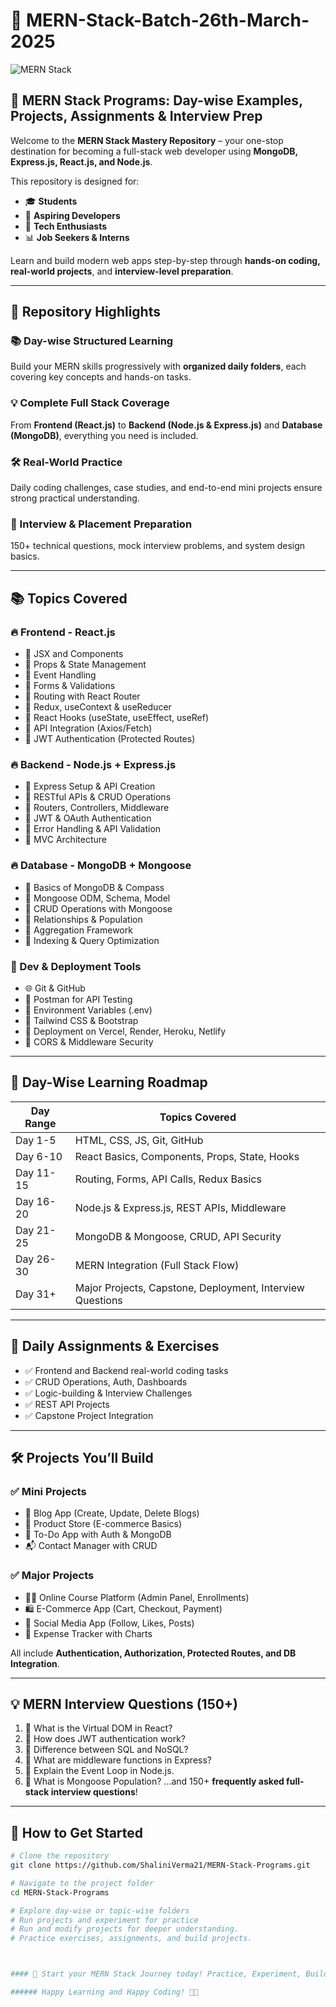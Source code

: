 # 🚀 MERN-Stack-Batch-26th-March-2025

![MERN Stack](https://github.com/user-attachments/assets/2857d056-a494-4b84-ae08-dbe5441f0b99)

## 🌟 MERN Stack Programs: Day-wise Examples, Projects, Assignments & Interview Prep

Welcome to the **MERN Stack Mastery Repository** – your one-stop destination for becoming a full-stack web developer using **MongoDB, Express.js, React.js, and Node.js**.  

This repository is designed for:
- 🎓 **Students**
- 💼 **Aspiring Developers**
- 🧠 **Tech Enthusiasts**
- 📊 **Job Seekers & Interns**

Learn and build modern web apps step-by-step through **hands-on coding, real-world projects**, and **interview-level preparation**.

---

## 📌 Repository Highlights

### 📚 Day-wise Structured Learning
Build your MERN skills progressively with **organized daily folders**, each covering key concepts and hands-on tasks.

### 💡 Complete Full Stack Coverage
From **Frontend (React.js)** to **Backend (Node.js & Express.js)** and **Database (MongoDB)**, everything you need is included.

### 🛠️ Real-World Practice
Daily coding challenges, case studies, and end-to-end mini projects ensure strong practical understanding.

### 🎯 Interview & Placement Preparation
150+ technical questions, mock interview problems, and system design basics.

---

## 📚 Topics Covered

### 🔥 Frontend - React.js
- 🔹 JSX and Components
- 🔹 Props & State Management
- 🔹 Event Handling
- 🔹 Forms & Validations
- 🔹 Routing with React Router
- 🔹 Redux, useContext & useReducer
- 🔹 React Hooks (useState, useEffect, useRef)
- 🔹 API Integration (Axios/Fetch)
- 🔹 JWT Authentication (Protected Routes)

### 🔥 Backend - Node.js + Express.js
- 🔹 Express Setup & API Creation
- 🔹 RESTful APIs & CRUD Operations
- 🔹 Routers, Controllers, Middleware
- 🔹 JWT & OAuth Authentication
- 🔹 Error Handling & API Validation
- 🔹 MVC Architecture

### 🔥 Database - MongoDB + Mongoose
- 🔹 Basics of MongoDB & Compass
- 🔹 Mongoose ODM, Schema, Model
- 🔹 CRUD Operations with Mongoose
- 🔹 Relationships & Population
- 🔹 Aggregation Framework
- 🔹 Indexing & Query Optimization

### 🧩 Dev & Deployment Tools
- 🌐 Git & GitHub
- 🧪 Postman for API Testing
- 🔐 Environment Variables (.env)
- 🎨 Tailwind CSS & Bootstrap
- 🚀 Deployment on Vercel, Render, Heroku, Netlify
- 🔗 CORS & Middleware Security

---

## 📆 Day-Wise Learning Roadmap

| Day Range | Topics Covered |
|-----------|----------------|
| Day 1-5   | HTML, CSS, JS, Git, GitHub |
| Day 6-10  | React Basics, Components, Props, State, Hooks |
| Day 11-15 | Routing, Forms, API Calls, Redux Basics |
| Day 16-20 | Node.js & Express.js, REST APIs, Middleware |
| Day 21-25 | MongoDB & Mongoose, CRUD, API Security |
| Day 26-30 | MERN Integration (Full Stack Flow) |
| Day 31+   | Major Projects, Capstone, Deployment, Interview Questions |

---

## 📝 Daily Assignments & Exercises

- ✅ Frontend and Backend real-world coding tasks
- ✅ CRUD Operations, Auth, Dashboards
- ✅ Logic-building & Interview Challenges
- ✅ REST API Projects
- ✅ Capstone Project Integration

---

## 🛠️ Projects You’ll Build

### ✅ Mini Projects
- 📝 Blog App (Create, Update, Delete Blogs)
- 🛒 Product Store (E-commerce Basics)
- 👥 To-Do App with Auth & MongoDB
- 📬 Contact Manager with CRUD

### ✅ Major Projects
- 🧑‍🎓 Online Course Platform (Admin Panel, Enrollments)
- 🛍️ E-Commerce App (Cart, Checkout, Payment)
- 📲 Social Media App (Follow, Likes, Posts)
- 🧾 Expense Tracker with Charts

All include **Authentication, Authorization, Protected Routes, and DB Integration**.

---

## 💡 MERN Interview Questions (150+)

1. 🔹 What is the Virtual DOM in React?
2. 🔹 How does JWT authentication work?
3. 🔹 Difference between SQL and NoSQL?
4. 🔹 What are middleware functions in Express?
5. 🔹 Explain the Event Loop in Node.js.
6. 🔹 What is Mongoose Population?
...and 150+ **frequently asked full-stack interview questions**!

---

## 🚀 How to Get Started

```bash
# Clone the repository
git clone https://github.com/ShaliniVerma21/MERN-Stack-Programs.git

# Navigate to the project folder
cd MERN-Stack-Programs

# Explore day-wise or topic-wise folders
# Run projects and experiment for practice 
# Run and modify projects for deeper understanding.
# Practice exercises, assignments, and build projects.



#### 🌈 Start your MERN Stack Journey today! Practice, Experiment, Build, and Succeed! 🌟

###### Happy Learning and Happy Coding! 🚀😊























































































#MERNStack #MongoDB #ExpressJS #ReactJS #NodeJS #FullStackDevelopment #MERNProjects #LearnMERN #WebDevelopment #MERNBatch2025 #FullStackProjects #MongoDBProjects #ReactProjects #NodeProjects
